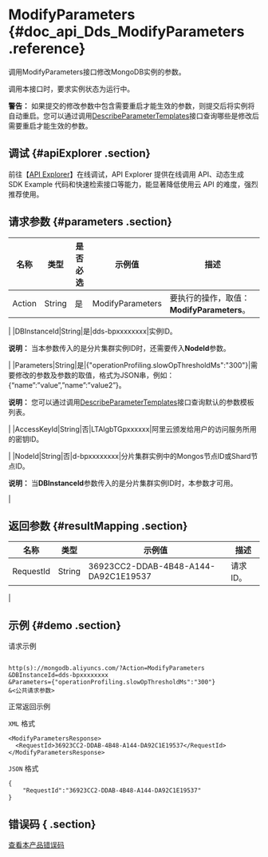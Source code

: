 # ModifyParameters {#doc_api_Dds_ModifyParameters .reference}

调用ModifyParameters接口修改MongoDB实例的参数。

调用本接口时，要求实例状态为运行中。

**警告：** 如果提交的修改参数中包含需要重启才能生效的参数，则提交后将实例将自动重启。您可以通过调用[DescribeParameterTemplates](intl.zh-CN/API参考/参数管理/DescribeParameterTemplates.md#)接口查询哪些是修改后需要重启才能生效的参数。

## 调试 {#apiExplorer .section}

前往【[API Explorer](https://api.aliyun.com/#product=Dds&api=ModifyParameters)】在线调试，API Explorer 提供在线调用 API、动态生成 SDK Example 代码和快速检索接口等能力，能显著降低使用云 API 的难度，强烈推荐使用。

## 请求参数 {#parameters .section}

|名称|类型|是否必选|示例值|描述|
|--|--|----|---|--|
|Action|String|是|ModifyParameters|要执行的操作，取值：**ModifyParameters**。

 |
|DBInstanceId|String|是|dds-bpxxxxxxxx|实例ID。

 **说明：** 当本参数传入的是分片集群实例ID时，还需要传入**NodeId**参数。

 |
|Parameters|String|是|\{"operationProfiling.slowOpThresholdMs":"300"\}|需要修改的参数及参数的取值，格式为JSON串，例如：\{“name”:”value”,”name”:”value2”\}。

 **说明：** 您可以通过调用[DescribeParameterTemplates](~~67618~~)接口查询默认的参数模板列表。

 |
|AccessKeyId|String|否|LTAIgbTGpxxxxxx|阿里云颁发给用户的访问服务所用的密钥ID。

 |
|NodeId|String|否|d-bpxxxxxxxx|分片集群实例中的Mongos节点ID或Shard节点ID。

 **说明：** 当**DBInstanceId**参数传入的是分片集群实例ID时，本参数才可用。

 |

## 返回参数 {#resultMapping .section}

|名称|类型|示例值|描述|
|--|--|---|--|
|RequestId|String|36923CC2-DDAB-4B48-A144-DA92C1E19537|请求ID。

 |

## 示例 {#demo .section}

请求示例

``` {#request_demo}

http(s)://mongodb.aliyuncs.com/?Action=ModifyParameters
&DBInstanceId=dds-bpxxxxxxxx
&Parameters={"operationProfiling.slowOpThresholdMs":"300"}
&<公共请求参数>

```

正常返回示例

`XML` 格式

``` {#xml_return_success_demo}
<ModifyParametersResponse>
  <RequestId>36923CC2-DDAB-4B48-A144-DA92C1E19537</RequestId>
</ModifyParametersResponse>

```

`JSON` 格式

``` {#json_return_success_demo}
{
	"RequestId":"36923CC2-DDAB-4B48-A144-DA92C1E19537"
}
```

## 错误码 { .section}

[查看本产品错误码](https://error-center.aliyun.com/status/product/Dds)

